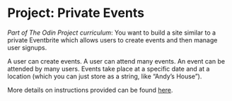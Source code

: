 # Project: Private Events

_Part of The Odin Project curriculum_:
You want to build a site similar to a private Eventbrite which allows users to create events and then manage user signups.

A user can create events. A user can attend many events. An event can be attended by many users. Events take place at a specific date and at a location (which you can just store as a string, like “Andy’s House”).

More details on instructions provided can be found [here](https://www.theodinproject.com/lessons/ruby-on-rails-private-events).

